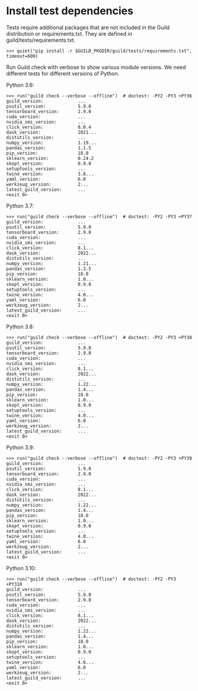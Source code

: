 # Install test dependencies

Tests require additional packages that are not included in the Guild
distribution or requirements.txt. They are defined in
guild/tests/requirements.txt.

    >>> quiet("pip install -r $GUILD_PKGDIR/guild/tests/requirements.txt", timeout=600)

Run Guild check with verbose to show various module versions. We need
different tests for different versions of Python.

Python 3.6:

    >>> run("guild check --verbose --offline")  # doctest: -PY2 -PY3 +PY36
    guild_version:             ...
    psutil_version:            5.9.0
    tensorboard_version:       2.9.0
    cuda_version:              ...
    nvidia_smi_version:        ...
    click_version:             8.0.4
    dask_version:              2021...
    distutils_version:         ...
    numpy_version:             1.19...
    pandas_version:            1.1.5
    pip_version:               18.0
    sklearn_version:           0.24.2
    skopt_version:             0.9.0
    setuptools_version:        ...
    twine_version:             3.8...
    yaml_version:              6.0
    werkzeug_version:          2...
    latest_guild_version:      ...
    <exit 0>

Python 3.7:

    >>> run("guild check --verbose --offline")  # doctest: -PY2 -PY3 +PY37
    guild_version:             ...
    psutil_version:            5.9.0
    tensorboard_version:       2.9.0
    cuda_version:              ...
    nvidia_smi_version:        ...
    click_version:             8.1...
    dask_version:              2022...
    distutils_version:         ...
    numpy_version:             1.21...
    pandas_version:            1.3.5
    pip_version:               18.0
    sklearn_version:           1.0...
    skopt_version:             0.9.0
    setuptools_version:        ...
    twine_version:             4.0...
    yaml_version:              6.0
    werkzeug_version:          2...
    latest_guild_version:      ...
    <exit 0>

Python 3.8:

    >>> run("guild check --verbose --offline")  # doctest: -PY2 -PY3 +PY38
    guild_version:             ...
    psutil_version:            5.9.0
    tensorboard_version:       2.9.0
    cuda_version:              ...
    nvidia_smi_version:        ...
    click_version:             8.1...
    dask_version:              2022...
    distutils_version:         ...
    numpy_version:             1.22...
    pandas_version:            1.4...
    pip_version:               18.0
    sklearn_version:           1.0...
    skopt_version:             0.9.0
    setuptools_version:        ...
    twine_version:             4.0...
    yaml_version:              6.0
    werkzeug_version:          2...
    latest_guild_version:      ...
    <exit 0>

Python 3.9:

    >>> run("guild check --verbose --offline")  # doctest: -PY2 -PY3 +PY39
    guild_version:             ...
    psutil_version:            5.9.0
    tensorboard_version:       2.9.0
    cuda_version:              ...
    nvidia_smi_version:        ...
    click_version:             8.1...
    dask_version:              2022...
    distutils_version:         ...
    numpy_version:             1.22...
    pandas_version:            1.4...
    pip_version:               18.0
    sklearn_version:           1.0...
    skopt_version:             0.9.0
    setuptools_version:        ...
    twine_version:             4.0...
    yaml_version:              6.0
    werkzeug_version:          2...
    latest_guild_version:      ...
    <exit 0>

Python 3.10:

    >>> run("guild check --verbose --offline")  # doctest: -PY2 -PY3 +PY310
    guild_version:             ...
    psutil_version:            5.9.0
    tensorboard_version:       2.9.0
    cuda_version:              ...
    nvidia_smi_version:        ...
    click_version:             8.1...
    dask_version:              2022...
    distutils_version:         ...
    numpy_version:             1.22...
    pandas_version:            1.4...
    pip_version:               18.0
    sklearn_version:           1.0...
    skopt_version:             0.9.0
    setuptools_version:        ...
    twine_version:             4.0...
    yaml_version:              6.0
    werkzeug_version:          2...
    latest_guild_version:      ...
    <exit 0>

